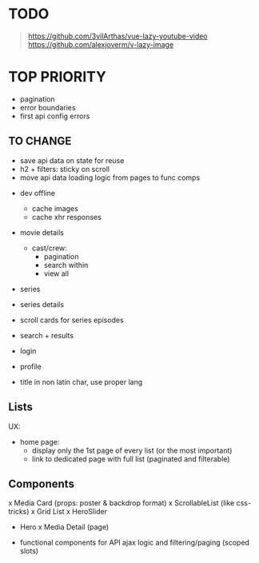 # TODO

> https://github.com/3vilArthas/vue-lazy-youtube-video
> https://github.com/alexjoverm/v-lazy-image

# TOP PRIORITY

* pagination
* error boundaries
* first api config errors


## TO CHANGE

- save api data on state for reuse
- h2 + filters: sticky on scroll
- move api data loading logic from pages to func comps 



* dev offline
  * cache images
  * cache xhr responses
  

* movie details
  * cast/crew: 
    * pagination
    * search within
    * view all

* series
* series details
* scroll cards for series episodes
* search + results
* login
* profile
* title in non latin char, use proper lang


## Lists

UX: 
  * home page: 
    * display only the 1st page of every list (or the most important)
    * link to dedicated page with full list (paginated and filterable)


## Components

x Media Card (props: poster & backdrop format)
x ScrollableList (like css-tricks)
x Grid List
x HeroSlider
* Hero
x Media Detail (page)
 
* functional components for API ajax logic and filtering/paging (scoped slots)
